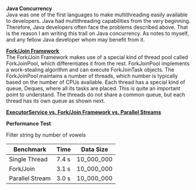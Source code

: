 <b>Java Concurrency</b><br />
Java was one of the first languages to make multithreading easily available to developers. Java had multithreading capabilities from the very beginning. Therefore, Java developers often face the problems described above. That is the reason I am writing this trail on Java concurrency. As notes to myself, and any fellow Java developer whom may benefit from it.<br />

<b>[Fork/Join Framework](http://www.javacreed.com/java-fork-join-example/)</b><br />
The Fork/Join Framework makes use of a special kind of thread pool called ForkJoinPool, which differentiates it from the rest. ForkJoinPool implements a work-stealing algorithm and can execute ForkJoinTask objects. The ForkJoinPool maintains a number of threads, which number is typically based on the number of CPUs available. Each thread has a special kind of queue, Deques, where all its tasks are placed. This is quite an important point to understand. The threads do not share a common queue, but each thread has its own queue as shown next.<br />

<b>[ExecutorService vs. Fork/Join Framework vs. Parallel Streams](https://dzone.com/articles/forkjoin-framework-vs-parallel)</b><br />

<b>Performance Test</b><br />

Filter string by number of vowels

|Benchmark|Time|Data Size|
|---|---|---|
|Single Thread| 7.4 s|10_000_000|
|Fork/Join| 3.1 s|10_000_000|
|Parallel Stream| 3.0 s|10_000_000|